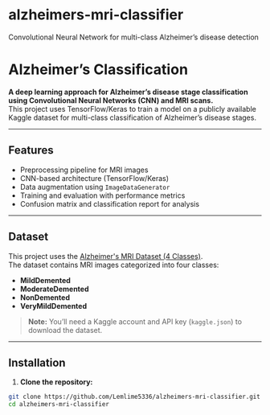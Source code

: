 # alzheimers-mri-classifier
Convolutional Neural Network for multi-class Alzheimer’s disease detection
# Alzheimer’s Classification

**A deep learning approach for Alzheimer’s disease stage classification using Convolutional Neural Networks (CNN) and MRI scans.**  
This project uses TensorFlow/Keras to train a model on a publicly available Kaggle dataset for multi-class classification of Alzheimer’s disease stages.

---

## Features
- Preprocessing pipeline for MRI images  
- CNN-based architecture (TensorFlow/Keras)  
- Data augmentation using `ImageDataGenerator`  
- Training and evaluation with performance metrics  
- Confusion matrix and classification report for analysis  

---

## Dataset
This project uses the [Alzheimer's MRI Dataset (4 Classes)](https://www.kaggle.com/datasets/uraninjo/augmented-alzheimer-mri-dataset).  
The dataset contains MRI images categorized into four classes:  
- **MildDemented**  
- **ModerateDemented**  
- **NonDemented**  
- **VeryMildDemented**  

> **Note:** You’ll need a Kaggle account and API key (`kaggle.json`) to download the dataset.

---

## Installation

1. **Clone the repository:**
```bash
git clone https://github.com/Lemlime5336/alzheimers-mri-classifier.git
cd alzheimers-mri-classifier
